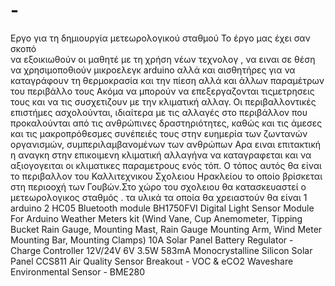 # -
Εργο για τη δημιουργία μετεωρολογικού σταθμού 
Το έργο μας έχει σαν σκοπό  
να εξοικιωθούν οι μαθητέ με τη χρήση νέων τεχνολογ , να ειναι σε θέση να χρησιμοποθιούν μικροελεγκ arduino  αλλά και αισθητήρες 
για να καταγράφουν τη θερμοκρασία και την πίεση αλλά και άλλων παραμέτρων του περιβάλλο τους
Ακόμα να μπορούν να επεξεργαζονται τιςμετρησεις τους και να τις συσχετιζουν με την κλιματική αλλαγ.
Οι περιβαλλοντικές επιστήμες ασχολούνται, ιδιαίτερα με τις αλλαγές στο περιβάλλον που προκαλούνται από τις ανθρώπινες δραστηριότητες, καθώς και τις άμεσες και τις μακροπρόθεσμες συνέπειές τους στην ευημερία των ζωντανών οργανισμών, συμπεριλαμβανομένων των ανθρώπων
Αρα ειναι επιτακτική η αναγκη  στην επικοιμενη κλιματική αλλαγήνα να καταγραφεται και να αξιογογειται οι κλιματικες παραμετρους ενός τόπ.
Ο τόπος αυτός θα είναι το περιβαλλον του Καλλιτεχνικου Σχολειου Ηρακλείου το οποίο βρίσκεται στη περιοοχή των Γουβών.Στο χώρο του σχολειου θα κατασκευαστεί ο μετεωρολογικος σταθμός .
τα υλικά τα οποία θα χρειαστούν θα είναι
1 arduino 
2 HC05 Bluetooth module
BH1750FVI Digital Light Sensor Module For Arduino
Weather Meters kit (Wind Vane, Cup Anemometer, Tipping Bucket Rain Gauge, Mounting Mast, Rain Gauge Mounting Arm, Wind Meter Mounting Bar, Mounting Clamps)
10A Solar Panel Battery Regulator - Charge Controller 12V/24V
6V 3.5W 583mA Monocrystalline Silicon Solar Panel
CCS811 Air Quality Sensor Breakout - VOC & eCO2
Waveshare Environmental Sensor - BME280



